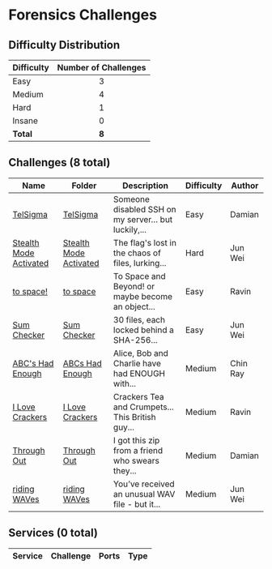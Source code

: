 # Forensics Challenges

## Difficulty Distribution
| Difficulty | Number of Challenges |
|------------|:--------------------:|
| Easy | 3 |
| Medium | 4 |
| Hard | 1 |
| Insane | 0 |
| **Total** | **8** |

## Challenges (8 total)
| Name | Folder | Description | Difficulty | Author |
|------|--------|-------------|------------|--------|
| [TelSigma](<./TelSigma>) | [TelSigma](<./TelSigma>) | Someone disabled SSH on my server… but luckily,... | Easy | Damian |
| [Stealth Mode Activated](<./Stealth Mode Activated>) | [Stealth Mode Activated](<./Stealth Mode Activated>) | The flag's lost in the chaos of files, lurking... | Hard | Jun Wei |
| [to space!](<./to space>) | [to space](<./to space>) | To Space and Beyond! or maybe become an object... | Easy | Ravin |
| [Sum Checker](<./Sum Checker>) | [Sum Checker](<./Sum Checker>) | 30 files, each locked behind a SHA-256... | Easy | Jun Wei |
| [ABC's Had Enough](<./ABCs Had Enough>) | [ABCs Had Enough](<./ABCs Had Enough>) | Alice, Bob and Charlie have had ENOUGH with... | Medium | Chin Ray |
| [I Love Crackers](<./I Love Crackers>) | [I Love Crackers](<./I Love Crackers>) | Crackers Tea and Crumpets... This British guy... | Medium | Ravin |
| [Through Out](<./Through Out>) | [Through Out](<./Through Out>) | I got this zip from a friend who swears they... | Medium | Damian |
| [riding WAVes](<./riding WAVes>) | [riding WAVes](<./riding WAVes>) | You’ve received an unusual WAV file - but it... | Medium | Jun Wei |

## Services (0 total)
| Service | Challenge | Ports | Type |
|---------|-----------|-------|------|

